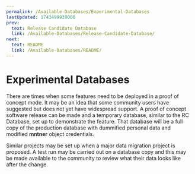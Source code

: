 ```yaml
---
permalink: /Available-Databases/Experimental-Databases
lastUpdated: 1743499939000
prev:
  text: Release Candidate Database
  link: /Available-Databases/Release-Candidate-Database/
next:
  text: README
  link: /Available-Databases/README/
---
```


# Experimental Databases

There are times when some features need to be deployed in a proof of concept mode. It may be an idea that some community users have suggested but does not yet have widespread support. A proof of concept software release can be made and a temporary database, similar to the RC Database, set up to demonstrate the feature. That database will be a full copy of the production database with dummified personal data and modified **mntner** object credentials.

Similar projects may be set up when a major data migration project is proposed. A test run may be carried out on a database copy and this may be made available to the community to review what their data looks like after the change.
